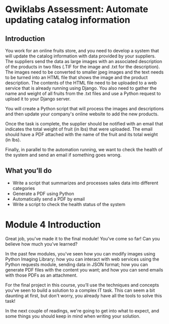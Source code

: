 # Qwiklabs Assessment: Automate updating catalog information

## Introduction

You work for an online fruits store, and you need to develop a system that will update the catalog information with data
provided by your suppliers. The suppliers send the data as large images with an associated description of the products
in two files (.TIF for the image and .txt for the description). The images need to be converted to smaller jpeg images
and the text needs to be turned into an HTML file that shows the image and the product description. The contents of the
HTML file need to be uploaded to a web service that is already running using Django. You also need to gather the name
and weight of all fruits from the .txt files and use a Python request to upload it to your Django server.

You will create a Python script that will process the images and descriptions and then update your company's online
website to add the new products.

Once the task is complete, the supplier should be notified with an email that indicates the total weight of fruit (in
lbs) that were uploaded. The email should have a PDF attached with the name of the fruit and its total weight (in lbs).

Finally, in parallel to the automation running, we want to check the health of the system and send an email if something
goes wrong.

## What you’ll do

* Write a script that summarizes and processes sales data into different categories
* Generate a PDF using Python
* Automatically send a PDF by email
* Write a script to check the health status of the system

# Module 4 Introduction

Great job, you've made it to the final module! You’ve come so far! Can you believe how much you’ve learned?

In the past few modules, you've seen how you can modify images using Python Imaging Library; how you can interact with
web services using the Python requests module, sending data in JSON format; how you can generate PDF files with the
content you want; and how you can send emails with those PDFs as an attachment.

For the final project in this course, you’ll use the techniques and concepts you've seen to build a solution to a
complex IT task. This can seem a bit daunting at first, but don't worry, you already have all the tools to solve this
task!

In the next couple of readings, we're going to get into what to expect, and some things you should keep in mind when
writing your solution.